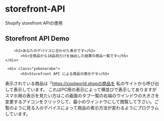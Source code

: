 # storefront-API
Shopify storefront APIの使用
<div class="container-fluid d-none d-md-block">
    <div id="top">
        <h2>Storefront API Demo</h2>
      
        <h2>あなたのデバイスに合わせた表示です</h2>
           <h5>全商品から10品目だけを抽出した結果の商品一覧です</h5>
    </div>
<div class="products d-flex d-inline-flex row">
   
      
       
     <div class="yokonarabe">
           <h5>Storefront API による商品の表示デモ</h5>
   <p1>表示されている商品は「https://coolworld.shopの商品を
        私のサイトから呼び出して表示しています。
        これはPC用の表示によって横並びで表示してありますが
        スマホ用の表示を見たい方はこの画面のタブ一覧の右端のウインドウの大きさを変更するアイコンをクリックして、最小のウインドウにして閲覧して下さい。ご覧のように見る人のデバイスによって商品の表示方法が変わるようにプログラムしています。</p1>
        <script>
     
const query = `{
	shop {
		name
	}
}`;

function apiCall(query) {
	return fetch("https://xn-u9jtffy9n7a2539k.myshopify.com/api/2020-10/graphql.json", {
		//[shop-name]にはストアのURLを入力します。
		method: "POST",
		headers: {
			"Content-Type": "application/graphql",
			"X-Shopify-Storefront-Access-Token": "bb2d70a8be570a704c96ac989b5431fe", //Storefront APIのアクセストークンを入力します
		},
		body: query,
	}).then((response) => response.json());
}

apiCall(query).then((response) => {
	console.log(response);
});
function getProducts() {
const query = `{
  products(first:10) {
    edges {
      node {
        title
        description
		onlineStoreUrl
        images(first: 1) {
          edges{
            node {
              altText
              transformedSrc(maxWidth:240, maxHeight: 350)
            }
		
          }
        }
	variants(first: 1) {
          edges {
            node {
              priceV2 {
                amount
              }
            }
          }
        } 
      }
    }
  }
 
}`;
	return apiCall(query);
}
$(document).ready(function () {
	const $app = $("#app");
	getProducts().then((response) => {
		$app.append("<div class='products'></div>");
      	const $products = $(".products");
     response.data.products.edges.forEach((product) => {
                
			const template = `<div class="yokonarabe">
 <div id='img'>
<a href="${product.node.onlineStoreUrl}" + target="_blank" + rel="noopener noreferrer"><img alt="${product.node.images.edges[0].node.altText}"src="${product.node.images.edges[0].node.transformedSrc}"></a></div>
<div id='temp'>
<h5>${product.node.title.substring(0,12) + "..."}</h5>

 ${product.node.description.substring(0,150) + "..."}
<details><summary>read more</summary>${product.node.description.substring(150,)}</details>

PRICE：${product.node.variants.edges[0].node.priceV2.amount + " USD"}
<!--<p>Product-Url</p>
<p>${product.node.onlineStoreUrl}</p><br>-->
<br>
<a href="${product.node.onlineStoreUrl}" + target="_blank" + rel="noopener noreferrer">Show Details</a>
</div>

            </div> `;
			  $products.append(template);
		});
   
	});
   
});
  

        </script>
</div>
</div>
</div>


